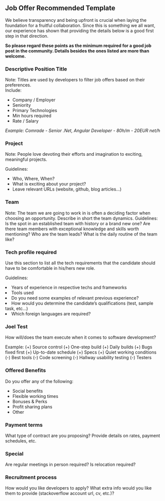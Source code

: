<h2>Job Offer Recommended Template</h2>

We believe transparency and being upfront is crucial when laying the foundation for a fruitful collaboration. Since this is something we all want, our experience has shown that providing the details below is a good first step in that direction.

<b>So please regard these points as the minimum required for a good job post in the community. Details besides the ones listed are more than welcome.</b> 

<h3>Descriptive Position Title</h3>
Note: Titles are used by developers to filter job offers based on their preferences.
<br>
Include:
<ul>
<li>Company / Employer</li>
<li>Seniority</li>
<li>Primary Technologies</li>
<li>Min hours required</li>
<li>Rate / Salary</li>
</ul>

<i>Example: Comrade - Senior .Net, Angular Developer - 80h/m - 20EUR net/h</i>

<h3>Project</h3>

Note: People love devoting their efforts and imagination to exciting, meaningful projects. 

Guidelines:
<ul>
<li>Who, Where, When?</li>
<li>What is exciting about your project?</li>
<li>Leave relevant URLs (website, github, blog articles...)</li>
</ul>

<h3>Team</h3>

Note: The team we are going to work in is often a deciding factor when choosing an opportunity. Describe in short the team dynamics. 
Guidelines:
Is the spot in an established team with history or a brand new one?
Are there team members with exceptional knowledge and skills worth mentioning?
Who are the team leads? 
What is the daily routine of the team like?

<h3>Tech profile required</h3>

Use this section to list all the tech requirements that the candidate should have to be comfortable in his/hers new role.

Guidelines: 
<li>Years of experience in respective techs and frameworks</li>
<li>Tools used</li>
<li>Do you need some examples of relevant previous experience?</li>
<li>How would you determine the candidate’s qualifications (test, sample task, etc...)</li>
<li>Which foreign languages are required?</li>

<h3>Joel Test</h3>

How will/does the team execute when it comes to software development?

Example:
		(+) Source control
		(+) One-step build
		(+) Daily builds
		(+) Bugs fixed first
		(+) Up-to-date schedule
		(+) Specs
		(+) Quiet working conditions
		(-) Best tools
		(-) Code screening
		(-) Hallway usability testing
		(-) Testers

<h3>Offered Benefits</h3>

Do you offer any of the following:
<ul>
<li>Social benefits</li> 
<li>Flexible working times</li> 
<li>Bonuses & Perks</li> 
<li>Profit sharing plans</li>
<li>Other</li>
</ul>

<h3>Payment terms</h3>

What type of contract are you proposing? Provide details on rates, payment schedules, etc.

<h3>Special</h3>

Are regular meetings in person required?
Is relocation required?

<h3>Recruitment process</h3>

How would you like developers to apply? What extra info would you like them to provide (stackoverflow account url, cv, etc.)?
